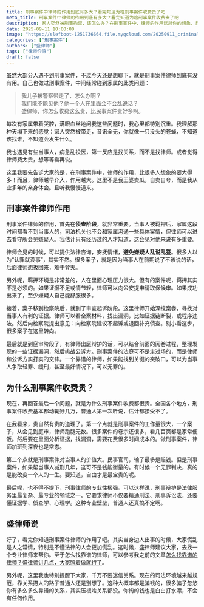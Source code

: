 ```yaml
---
title: 刑事案件中律师的作用到底有多大？看完知道为啥刑事案件收费贵了吧
meta_title: 刑事案件中律师的作用到底有多大？看完知道为啥刑事案件收费贵了吧
description: 家人突然被刑事拘留，该怎么办？在刑事案件中，律师的作用远超你的想象，且越早介入越关键。本文深度揭示了刑事律师在案件各阶段的无可替代的价值。从侦查阶段唯一能会见当事人、防止其乱说乱签并申请取保候审，到审查起G诉阶段仔细阅卷、寻找证据漏洞争取不起诉，再到法庭上进行专业的无罪或罪轻辩护，每一步都关乎当事人的自由和未来。文章同时详细解释了为何刑事案件收费高昂：这背后是巨大的工作量、高风险、无可替代的专业性，以及最终可能改变一生的辩护价值。本文旨在帮助家属理解，面对刑事指控，第一时间聘请专业律师是唯一正确的选择，切勿迷信“关系”，以免人财两空。
date: 2025-09-11 10:00:00
image: "https://slefboot-1251736664.file.myqcloud.com/20250911_criminal_lawyer.webp"
categories: ["刑事案件"]
authors: ["盛律师"]
tags: ["律师价值"]
draft: false
---
```


虽然大部分人遇不到刑事案件，不过今天还是想聊下，就是刑事案件律师到底有没有用。自己也做过刑事案件，中间经常碰到家属的此类问题：

> 我儿子被警察带走了，怎么办啊？  
> 我们能不能见他？他一个人在里面会不会乱说话？   
> 盛律师，你怎么收费这么贵，比民事案件贵好多啊。

每次有家属带着哭腔，满眼血丝地问我这些问题时，我心里都特别沉重。我理解那种天塌下来的感觉：家人突然被带走，音讯全无，你就像一只没头的苍蝇，不知道该找谁，不知道会发生什么。

我也遇见有些当事人，病急乱投医，第一反应是找关系，而不是找律师。或者觉得律师费太贵，想等等看再说。

这里我要先告诉大家的是，在刑事案件中，律师的作用，比很多人想象的要大得多！而且，律师越早介入，作用越大。这里不是我王婆卖瓜，自卖自夸，而是我从业多年的亲身体会。且听我慢慢道来。

## 刑事案件律师作用

刑事案件律师的作用，首先在**侦查阶段**，就非常重要。当事人被羁押后，家属这段时间都看不到当事人的，司法机关也不会和家属沟通一些具体案情，但律师可以进去看守所会见嫌疑人。我估计只有经历过的人才知道，这会见对他来说有多重要。

律师会见的时候，可以提供法律咨询，安抚情绪，**避免嫌疑人乱说乱签**。很多人以为“认罪就没事”，其实不然。很多案子，就是因为当事人在前期说了不该说的话，后面律师想扳回来，难于登天。

另外呢，羁押环境是非常差的，人在里面心理压力很大。但有的案件呢，羁押其实不是必须的。如果证据不足或情节轻，律师可以向公安提申请取保候审。如果成功出来了，至少嫌疑人自己能舒服很多。

接着，案子移到检察院后，就到了审查起诉阶段。这里律师开始深挖案卷，寻找对当事人有利的证据。律师可以看全案材料，找出漏洞，比如证据链断裂，或程序违法。然后向检察院提出意见：向检察院建议不起诉或退回补充侦查。别小看这步，很多案子在这里转向。

最后就是到庭审阶段了，有律师出庭辩护的话，可以结合前面的阅卷过程，整理发现的一些证据漏洞，然后挑战公诉方。刑事案件的法庭可不是走过场的，而是律师和公诉方实打实的交锋。一个靠谱的律师，如果能找到关键的突破口，可以为当事人争取轻罪、缓刑，甚至最好情况下，可以无罪的。

## 为什么刑事案件收费贵？

现在，再回答最后一个问题，就是为什么刑事案件收费都很贵。全国各个地方，刑事案件收费基本都动辄好几万，普通人第一次听说，估计都接受不了。

在我看来，贵自然有贵的道理了。第一个点就是刑事案件的工作量很大，一个案子，从会见到庭审，律师跑腿无数。很多案件的卷宗还很多，看几百页都是家常便饭。然后要在里面分析证据，找漏洞，需要花费很多时间成本的。做刑事案件，律师加班到深夜也是常态。

第二个点就是刑事案件对当事人的价值大。民事官司，输了最多是赔钱。但是刑事案件，如果帮当事人减刑几年，这可不是钱能衡量的。有时候一个无罪判决，真的是能改变一个人的一生。要知道，自由才是最宝贵的呢。

最后呢，也不得不提下，刑事律师的专业性极强。可以这样说，刑事辩护是法律服务里最复杂、最专业的领域之一。它要求律师不仅要精通刑法、刑事诉讼法，还要懂证据学、侦查学、心理学。这种专业壁垒，普通人还真搞不定啊。

## 盛律师说

好了，看完你知道刑事案件律师的作用了吧。其实当身边人出事的时候，大家慌乱是人之常情，特别是不懂法律的人会更加慌乱。这时候，盛律师建议大家，去找一个专业律师来帮你。至于怎么找靠谱的律师，可以参考我之前的文章[怎么找靠谱的律师？盛律师讲几点，大家照着做就行了](https://shenglvshi.cn/reliable_lawyer)。

另外呢，这里我也特别提醒下大家，千万不要迷信关系。现在的司法环境越来越规范，靠关系捞人的路子普通人还是别想了。这种大概率都是骗钱的，很多骗子忽悠你有多么多么靠谱的关系，其实压根啥关系都没。你掏的钱也是白白打水漂，不会有任何作用。
